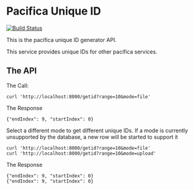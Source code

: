 # Pacifica Unique ID 
[![Build Status](https://travis-ci.org/EMSL-MSC/pacifica-uniqueid.svg?branch=master)](https://travis-ci.org/EMSL-MSC/pacifica-uniqueid)

This is the pacifica unique ID generator API.

This service provides unique IDs for other pacifica services.

## The API

The Call:
```
curl 'http://localhost:8000/getid?range=10&mode=file'
```
The Response
```
{"endIndex": 9, "startIndex": 0}
```

Select a different mode to get different unique IDs.  If a mode is currently unsupported by the database,
a new row will be started to support it

```
curl 'http://localhost:8000/getid?range=10&mode=file'
curl 'http://localhost:8000/getid?range=10&mode=upload'
```
The Response
```
{"endIndex": 9, "startIndex": 0}
{"endIndex": 9, "startIndex": 0}
```

